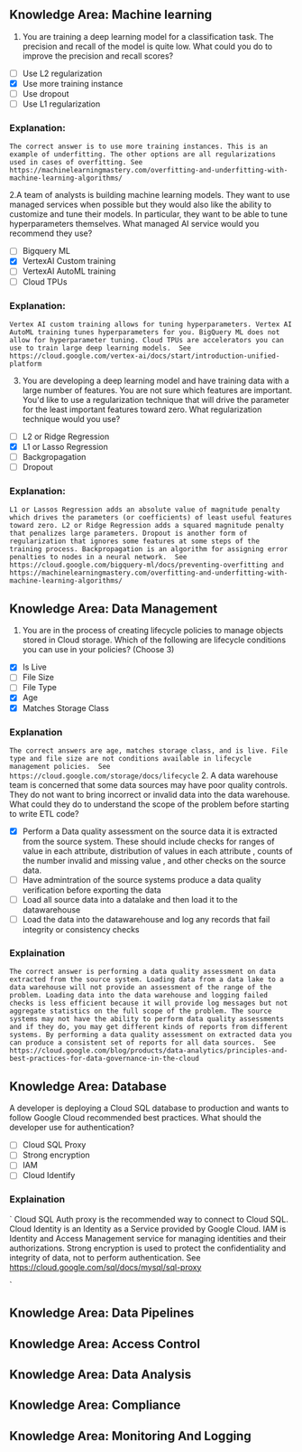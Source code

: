 ## Knowledge Area: Machine learning
1. You are training a deep learning model for a classification task. The precision and recall of the model is quite low. What could you do to improve the precision and recall scores?
 - [ ] Use L2 regularization
 - [x] Use more training instance
 - [ ] Use dropout
 - [ ] Use L1 regularization

### Explanation: 
`The correct answer is to use more training instances. This is an example of underfitting. The other options are all regularizations used in cases of overfitting. See https://machinelearningmastery.com/overfitting-and-underfitting-with-machine-learning-algorithms/`

2.A team of analysts is building machine learning models. They want to use managed services when possible but they would also like the ability to customize and tune their models. In particular, they want to be able to tune hyperparameters themselves. What managed AI service would you recommend they use?
 - [ ] Bigquery ML
 - [x] VertexAI Custom training
 - [ ] VertexAI AutoML training
 - [ ] Cloud TPUs
### Explanation:
`Vertex AI custom training allows for tuning hyperparameters. Vertex AI AutoML training tunes hyperparameters for you. BigQuery ML does not allow for hyperparameter tuning. Cloud TPUs are accelerators you can use to train large deep learning models.  See https://cloud.google.com/vertex-ai/docs/start/introduction-unified-platform`

3. You are developing a deep learning model and have training data with a large number of features. You are not sure which features are important. You'd like to use a regularization technique that will drive the parameter for the least important features toward zero. What regularization technique would you use?
 - [ ] L2 or Ridge Regression
 - [x] L1 or Lasso Regression
 - [ ] Backgropagation
 - [ ] Dropout
 ### Explanation:
 `L1 or Lassos Regression adds an absolute value of magnitude penalty which drives the parameters (or coefficients) of least useful features toward zero. L2 or Ridge Regression adds a squared magnitude penalty that penalizes large parameters. Dropout is another form of regularization that ignores some features at some steps of the training process. Backpropagation is an algorithm for assigning error penalties to nodes in a neural network.  See https://cloud.google.com/bigquery-ml/docs/preventing-overfitting and https://machinelearningmastery.com/overfitting-and-underfitting-with-machine-learning-algorithms/`

## Knowledge Area: Data Management
1. You are in the process of creating lifecycle policies to manage objects stored in Cloud storage. Which of the following are lifecycle conditions you can use in your policies? (Choose 3)
 - [x] Is Live
 - [ ] File Size
 - [ ] File Type
 - [x] Age
 - [x] Matches Storage Class
### Explanation
`The correct answers are age, matches storage class, and is live. File type and file size are not conditions available in lifecycle management policies.  See https://cloud.google.com/storage/docs/lifecycle`
2. A data warehouse team is concerned that some data sources may have poor quality controls. They do not want to bring incorrect or invalid data into the data warehouse. What could they do to understand the scope of the problem before starting to write ETL code?
 - [x] Perform a Data quality assessment on the source data it is extracted from the source system. These should include checks for ranges of value in each attribute, distribution of values in each attribute , counts of the number invalid and missing value , and other checks on the source data.
 - [ ] Have admintration of the source systems produce a data quality verification before exporting the data 
 - [ ] Load all source data into a datalake and then load it to the datawarehouse 
 - [ ] Load the data into the datawarehouse and log any records that fail integrity or consistency checks

### Explaination
`The correct answer is performing a data quality assessment on data extracted from the source system. Loading data from a data lake to a data warehouse will not provide an assessment of the range of the problem. Loading data into the data warehouse and logging failed checks is less efficient because it will provide log messages but not aggregate statistics on the full scope of the problem. The source systems may not have the ability to perform data quality assessments and if they do, you may get different kinds of reports from different systems. By performing a data quality assessment on extracted data you can produce a consistent set of reports for all data sources.  See https://cloud.google.com/blog/products/data-analytics/principles-and-best-practices-for-data-governance-in-the-cloud`


## Knowledge Area: Database
A developer is deploying a Cloud SQL database to production and wants to follow Google Cloud recommended best practices. What should the developer use for authentication?
 - [ ] Cloud SQL Proxy
 - [ ] Strong encryption
 - [ ] IAM
 - [ ] Cloud Identify
 ### Explaination
`
Cloud SQL Auth proxy is the recommended way to connect to Cloud SQL. Cloud Identity is an Identity as a Service provided by Google Cloud. IAM is Identity and Access Management service for managing identities and their authorizations. Strong encryption is used to protect the confidentiality and integrity of data, not to perform authentication. See https://cloud.google.com/sql/docs/mysql/sql-proxy


`
## Knowledge Area: Data Pipelines

## Knowledge Area: Access Control

## Knowledge Area: Data Analysis

## Knowledge Area: Compliance

## Knowledge Area: Monitoring And Logging